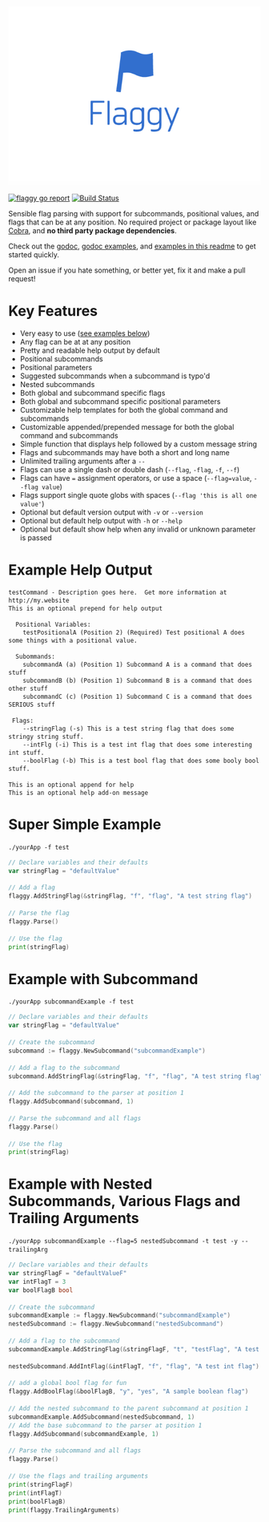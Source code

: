 ![flaggy](/flaggy.png)

[![flaggy go report](https://goreportcard.com/badge/github.com/integrii/flaggy)](https://goreportcard.com/report/github.com/integrii/flaggy) [![Build Status](https://travis-ci.org/integrii/flaggy.svg?branch=master)](https://travis-ci.org/integrii/flaggy)

Sensible flag parsing with support for subcommands, positional values, and flags that can be at any position.  No required project or package layout like [Cobra](https://github.com/spf13/Cobra), and **no third party package dependencies**.  

Check out the [godoc](http://godoc.org/github.com/integrii/flaggy), [godoc examples](https://godoc.org/github.com/integrii/flaggy#pkg-examples), and [examples in this readme](https://github.com/integrii/flaggy#super-simple-example) to get started quickly.

Open an issue if you hate something, or better yet, fix it and make a pull request!

# Key Features

- Very easy to use ([see examples below](https://github.com/integrii/flaggy#super-simple-example))
- Any flag can be at at any position
- Pretty and readable help output by default
- Positional subcommands
- Positional parameters
- Suggested subcommands when a subcommand is typo'd
- Nested subcommands
- Both global and subcommand specific flags
- Both global and subcommand specific positional parameters
- Customizable help templates for both the global command and subcommands
- Customizable appended/prepended message for both the global command and subcommands
- Simple function that displays help followed by a custom message string
- Flags and subcommands may have both a short and long name
- Unlimited trailing arguments after a `--`
- Flags can use a single dash or double dash (`--flag`, `-flag`, `-f`, `--f`)
- Flags can have `=` assignment operators, or use a space (`--flag=value`, `--flag value`)
- Flags support single quote globs with spaces (`--flag 'this is all one value'`)
- Optional but default version output with `-v` or `--version`
- Optional but default help output with `-h` or `--help`
- Optional but default show help when any invalid or unknown parameter is passed


# Example Help Output

```
testCommand - Description goes here.  Get more information at http://my.website
This is an optional prepend for help output

  Positional Variables:
    testPositionalA (Position 2) (Required) Test positional A does some things with a positional value.

  Subommands:
    subcommandA (a) (Position 1) Subcommand A is a command that does stuff
    subcommandB (b) (Position 1) Subcommand B is a command that does other stuff
    subcommandC (c) (Position 1) Subcommand C is a command that does SERIOUS stuff

 Flags:
    --stringFlag (-s) This is a test string flag that does some stringy string stuff.
    --intFlg (-i) This is a test int flag that does some interesting int stuff.
    --boolFlag (-b) This is a test bool flag that does some booly bool stuff.

This is an optional append for help
This is an optional help add-on message
```


# Super Simple Example

`./yourApp -f test`

```go
// Declare variables and their defaults
var stringFlag = "defaultValue"

// Add a flag
flaggy.AddStringFlag(&stringFlag, "f", "flag", "A test string flag")

// Parse the flag
flaggy.Parse()

// Use the flag
print(stringFlag)
```


# Example with Subcommand

`./yourApp subcommandExample -f test`

```go
// Declare variables and their defaults
var stringFlag = "defaultValue"

// Create the subcommand
subcommand := flaggy.NewSubcommand("subcommandExample")

// Add a flag to the subcommand
subcommand.AddStringFlag(&stringFlag, "f", "flag", "A test string flag")

// Add the subcommand to the parser at position 1
flaggy.AddSubcommand(subcommand, 1)

// Parse the subcommand and all flags
flaggy.Parse()

// Use the flag
print(stringFlag)
```

# Example with Nested Subcommands, Various Flags and Trailing Arguments

`./yourApp subcommandExample --flag=5 nestedSubcommand -t test -y -- trailingArg`

```go
// Declare variables and their defaults
var stringFlagF = "defaultValueF"
var intFlagT = 3
var boolFlagB bool

// Create the subcommand
subcommandExample := flaggy.NewSubcommand("subcommandExample")
nestedSubcommand := flaggy.NewSubcommand("nestedSubcommand")

// Add a flag to the subcommand
subcommandExample.AddStringFlag(&stringFlagF, "t", "testFlag", "A test string flag")

nestedSubcommand.AddIntFlag(&intFlagT, "f", "flag", "A test int flag")

// add a global bool flag for fun
flaggy.AddBoolFlag(&boolFlagB, "y", "yes", "A sample boolean flag")

// Add the nested subcommand to the parent subcommand at position 1
subcommandExample.AddSubcommand(nestedSubcommand, 1)
// Add the base subcommand to the parser at position 1
flaggy.AddSubcommand(subcommandExample, 1)

// Parse the subcommand and all flags
flaggy.Parse()

// Use the flags and trailing arguments
print(stringFlagF)
print(intFlagT)
print(boolFlagB)
print(flaggy.TrailingArguments)
```
